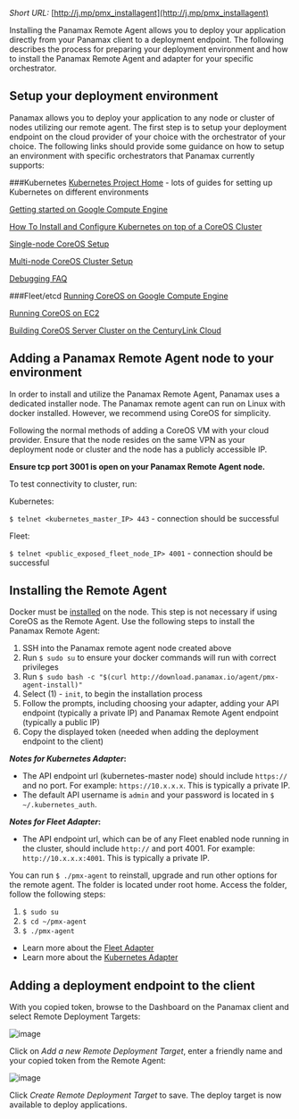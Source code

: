 _Short URL:_ [http://j.mp/pmx_installagent](http://j.mp/pmx_installagent)

Installing the Panamax Remote Agent allows you to deploy your application directly from your Panamax client to a deployment endpoint. The following describes the process for preparing your deployment environment and how to install the Panamax Remote Agent and adapter for your specific orchestrator.

## Setup your deployment environment
Panamax allows you to deploy your application to any node or cluster of nodes utilizing our remote agent. The first step is to setup your deployment endpoint on the cloud provider of your choice with the orchestrator of your choice. The following links should provide some guidance on how to setup an environment with specific orchestrators that Panamax currently supports:

###Kubernetes
[Kubernetes Project Home](https://github.com/GoogleCloudPlatform/kubernetes/) - lots of guides for setting up Kubernetes on different environments

[Getting started on Google Compute Engine](https://github.com/GoogleCloudPlatform/kubernetes/blob/master/docs/getting-started-guides/gce.md)

[How To Install and Configure Kubernetes on top of a CoreOS Cluster](https://www.digitalocean.com/community/tutorials/how-to-install-and-configure-kubernetes-on-top-of-a-coreos-cluster)

[Single-node CoreOS Setup](https://github.com/GoogleCloudPlatform/kubernetes/blob/master/docs/getting-started-guides/coreos/coreos_cloud_config.md)

[Multi-node CoreOS Cluster Setup](https://github.com/GoogleCloudPlatform/kubernetes/blob/master/docs/getting-started-guides/coreos/coreos_cloud_config.md)

[Debugging FAQ](https://github.com/GoogleCloudPlatform/kubernetes/wiki/Debugging-FAQ)

###Fleet/etcd
[Running CoreOS on Google Compute Engine](https://coreos.com/docs/running-coreos/cloud-providers/google-compute-engine/)

[Running CoreOS on EC2](https://coreos.com/docs/running-coreos/cloud-providers/ec2/)

[Building CoreOS Server Cluster on the CenturyLink Cloud](https://t3n.zendesk.com/entries/47064274-Building-CoreOS-Server-Cluster-on-the-CenturyLink-Cloud)

## Adding a Panamax Remote Agent node to your environment
In order to install and utilize the Panamax Remote Agent, Panamax uses a dedicated installer node. The Panamax remote agent can run on Linux with docker installed. However, we recommend using CoreOS for simplicity. 

Following the normal methods of adding a CoreOS VM with your cloud provider. Ensure that the node resides on the same VPN as your deployment node or cluster and the node has a publicly accessible IP.

**Ensure tcp port 3001 is open on your Panamax Remote Agent node.**

To test connectivity to cluster, run:

Kubernetes:

``$ telnet <kubernetes_master_IP> 443`` - connection should be successful

Fleet:

``$ telnet <public_exposed_fleet_node_IP> 4001`` - connection should be successful

## Installing the Remote Agent
Docker must be [installed](https://docs.docker.com/installation/#installation) on the node. This step is not necessary if using CoreOS as the Remote Agent. Use the following steps to install the Panamax Remote Agent:

1. SSH into the Panamax remote agent node created above
2. Run ``$ sudo su`` to ensure your docker commands will run with correct privileges
3. Run ``$ sudo bash -c "$(curl http://download.panamax.io/agent/pmx-agent-install)"`` 
4. Select (1) - `init`, to begin the installation process
5. Follow the prompts, including choosing your adapter, adding your API endpoint (typically a private IP) and Panamax Remote Agent endpoint (typically a public IP)
6. Copy the displayed token (needed when adding the deployment endpoint to the client)

**_Notes for Kubernetes Adapter_:**
 
- The API endpoint url (kubernetes-master node) should include `https://` and no port. For example: `https://10.x.x.x`. This is typically a private IP.
- The default API username is `admin` and your password is located in `$ ~/.kubernetes_auth`.

**_Notes for Fleet Adapter_:**
 
- The API endpoint url, which can be of any Fleet enabled node running in the cluster, should include `http://` and port 4001. For example: `http://10.x.x.x:4001`. This is typically a private IP.

You can run ``$ ./pmx-agent`` to reinstall, upgrade and run other options for the remote agent. The folder is located under root home. Access the folder, follow the following steps:

1. ``$ sudo su``
2. ``$ cd ~/pmx-agent``
3. ``$ ./pmx-agent``

* Learn more about the [Fleet Adapter](https://github.com/CenturyLinkLabs/panamax-ui/wiki/Fleet-Adapter)
* Learn more about the [Kubernetes Adapter](https://github.com/CenturyLinkLabs/panamax-ui/wiki/Kubernetes-Adapter)

## Adding a deployment endpoint to the client
With you copied token, browse to the Dashboard on the Panamax client and select Remote Deployment Targets:

![image](http://panamax.ca.tier3.io/panamax_ui_wiki_screens/Remote_target-dashboard.png)

Click on _Add a new Remote Deployment Target_, enter a friendly name and your copied token from the Remote Agent:

![image](http://panamax.ca.tier3.io/panamax_ui_wiki_screens/Add_target.png)

Click _Create Remote Deployment Target_ to save. The deploy target is now available to deploy applications.